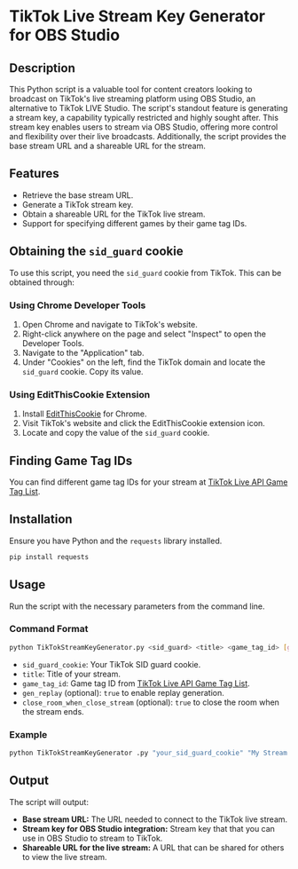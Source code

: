 # TikTok Live Stream Key Generator for OBS Studio

## Description
This Python script is a valuable tool for content creators looking to broadcast on TikTok's live streaming platform using OBS Studio, an alternative to TikTok LIVE Studio. The script's standout feature is generating a stream key, a capability typically restricted and highly sought after. This stream key enables users to stream via OBS Studio, offering more control and flexibility over their live broadcasts. Additionally, the script provides the base stream URL and a shareable URL for the stream.

## Features
- Retrieve the base stream URL.
- Generate a TikTok stream key.
- Obtain a shareable URL for the TikTok live stream.
- Support for specifying different games by their game tag IDs.

## Obtaining the `sid_guard` cookie
To use this script, you need the `sid_guard` cookie from TikTok. This can be obtained through:

### Using Chrome Developer Tools
1. Open Chrome and navigate to TikTok's website.
2. Right-click anywhere on the page and select "Inspect" to open the Developer Tools.
3. Navigate to the "Application" tab.
4. Under "Cookies" on the left, find the TikTok domain and locate the `sid_guard` cookie. Copy its value.

### Using EditThisCookie Extension
1. Install [EditThisCookie](https://chromewebstore.google.com/detail/editthiscookie/fngmhnnpilhplaeedifhccceomclgfbg) for Chrome.
2. Visit TikTok's website and click the EditThisCookie extension icon.
3. Locate and copy the value of the `sid_guard` cookie.

## Finding Game Tag IDs
You can find different game tag IDs for your stream at [TikTok Live API Game Tag List](https://webcast16-normal-c-useast2a.tiktokv.com/webcast/room/hashtag/list/).

## Installation
Ensure you have Python and the `requests` library installed.

```bash
pip install requests
```

## Usage
Run the script with the necessary parameters from the command line.

### Command Format
```bash
python TikTokStreamKeyGenerator.py <sid_guard> <title> <game_tag_id> [gen_replay] [close_room_when_close_stream]
```

- `sid_guard_cookie`: Your TikTok SID guard cookie.
- `title`: Title of your stream.
- `game_tag_id`: Game tag ID from [TikTok Live API Game Tag List](https://webcast16-normal-c-useast2a.tiktokv.com/webcast/room/hashtag/list/).
- `gen_replay` (optional): `true` to enable replay generation.
- `close_room_when_close_stream` (optional): `true` to close the room when the stream ends.

### Example

```bash
python TikTokStreamKeyGenerator .py "your_sid_guard_cookie" "My Stream Title" "12345" true false
```
## Output

The script will output:
- **Base stream URL:** The URL needed to connect to the TikTok live stream.
- **Stream key for OBS Studio integration:** Stream key that that you can use in OBS Studio to stream to TikTok.
- **Shareable URL for the live stream:** A URL that can be shared for others to view the live stream.

